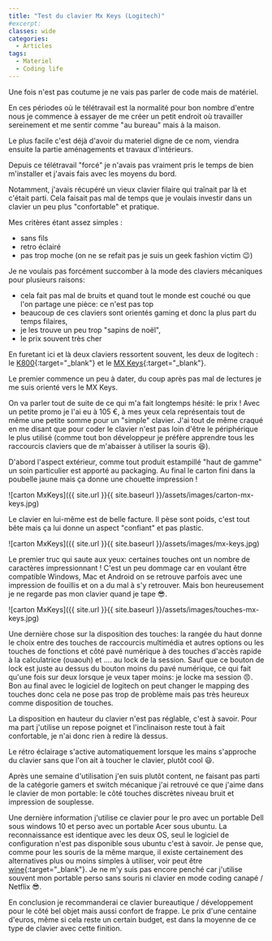 ```yaml
---
title: "Test du clavier Mx Keys (Logitech)"
#excerpt: 
classes: wide
categories:
  - Articles
tags:
  - Materiel 
  - Coding life
---
```

Une fois n'est pas coutume je ne vais pas parler de code mais de matériel.

En ces périodes où le télétravail est la normalité pour bon nombre d'entre nous je commence à essayer de me créer un petit endroit où travailler sereinement et me sentir comme "au bureau" mais à la maison.

Le plus facile c'est déjà d'avoir du materiel digne de ce nom, viendra ensuite la partie aménagements et travaux d'intérieurs.

Depuis ce télétravail "forcé" je n'avais pas vraiment pris le temps de bien m'installer et j'avais fais avec les moyens du bord.

Notamment, j'avais récupéré un vieux clavier filaire qui traînait par là et c'était parti. Cela faisait pas mal de temps que je voulais investir dans un clavier un peu plus "confortable" et pratique.

Mes critères étant assez simples :
 - sans fils
 - retro éclairé
 - pas trop moche (on ne se refait pas je suis un geek fashion victim :wink:)

Je ne voulais pas forcément succomber à la mode des claviers mécaniques pour plusieurs raisons:
 - cela fait pas mal de bruits et quand tout le monde est couché ou que l'on partage une pièce: ce n'est pas top
 - beaucoup de ces claviers sont orientés gaming et donc la plus part du temps filaires,
 - je les trouve un peu trop "sapins de noël",
 - le prix souvent très cher

En furetant ici et là deux claviers ressortent souvent, les deux de logitech : le [K800](https://www.logitech.fr/fr-fr/product/wireless-illuminated-keyboard-k800){:target="_blank"} et le [MX Keys](https://www.logitech.fr/fr-fr/product/mx-keys-wireless-keyboard){:target="_blank"}.

Le premier commence un peu à dater, du coup après pas mal de lectures je me suis orienté vers le MX Keys.

On va parler tout de suite de ce qui m'a fait longtemps hésité: le prix ! Avec un petite promo je l'ai eu à 105 €, à mes yeux cela représentais tout de même une petite somme pour un "simple" clavier. J'ai tout de même craqué en me disant que pour coder le clavier n'est pas loin d'être le périphérique le plus utilisé (comme tout bon développeur je préfère apprendre tous les raccourcis claviers que de m'abaisser à utiliser la souris :laughing:).

D'abord l'aspect extérieur, comme tout produit estampillé "haut de gamme" un soin particulier est apporté au packaging. Au final le carton fini dans la poubelle jaune mais ça donne une chouette impression !

![carton MxKeys]({{ site.url }}{{ site.baseurl }}/assets/images/carton-mx-keys.jpg)

Le clavier en lui-même est de belle facture. Il pèse sont poids, c'est tout bête mais ça lui donne un aspect "confiant" et pas plastic.

![carton MxKeys]({{ site.url }}{{ site.baseurl }}/assets/images/mx-keys.jpg)

Le premier truc qui saute aux yeux: certaines touches ont un nombre de caractères impressionnant ! C'est un peu dommage car en voulant être compatible Windows, Mac et Android on se retrouve parfois avec une impression de fouillis et on a du mal à s'y retrouver. Mais bon heureusement je ne regarde pas mon clavier quand je tape :sunglasses:.

![carton MxKeys]({{ site.url }}{{ site.baseurl }}/assets/images/touches-mx-keys.jpg)

Une dernière chose sur la disposition des touches: la rangée du haut donne le choix entre des touches de raccourcis multimédia et autres options ou les touches de fonctions et côté pavé numérique à des touches d'accès rapide à la calculatrice (ouaouh) et .... au lock de la session. Sauf que ce bouton de lock est juste au dessus du bouton moins du pavé numérique, ce qui fait qu'une fois sur deux lorsque je veux taper moins: je locke ma session :angry:. Bon au final avec le logiciel de logitech on peut changer le mapping des touches donc cela ne pose pas trop de problème mais pas très heureux comme disposition de touches.

La disposition en hauteur du clavier n'est pas réglable, c'est à savoir. Pour ma part j'utilise un repose poignet et l'inclinaison reste tout à fait confortable, je n'ai donc rien à redire là dessus.

Le rétro éclairage s'active automatiquement lorsque les mains s'approche du clavier sans que l'on ait à toucher le clavier, plutôt cool :smiley:.

Après une semaine d'utilisation j'en suis plutôt content, ne faisant pas parti de la catégorie gamers et switch mécanique j'ai retrouvé ce que j'aime dans le clavier de mon portable: le côté touches discrètes niveau bruit et impression de souplesse.

Une dernière information j'utilise ce clavier pour le pro avec un portable Dell sous windows 10 et perso avec un portable Acer sous ubuntu. La reconnaissance est identique avec les deux OS, seul le logiciel de configuration n'est pas disponible sous ubuntu c'est à savoir. Je pense que, comme pour les souris de la même marque, il existe certainement des alternatives plus ou moins simples à utiliser, voir peut être [wine](https://doc.ubuntu-fr.org/wine){:target="_blank"}. Je ne m'y suis pas encore penché car j'utilise souvent mon portable perso sans souris ni clavier en mode coding canapé / Netflix :sunglasses:.

En conclusion je recommanderai ce clavier bureautique / développement pour le côté bel objet mais aussi confort de frappe. Le prix d'une centaine d'euros, même si cela reste un certain budget, est dans la moyenne de ce type de clavier avec cette finition.